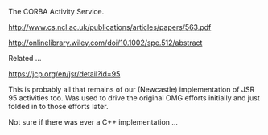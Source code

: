 The CORBA Activity Service.

http://www.cs.ncl.ac.uk/publications/articles/papers/563.pdf

http://onlinelibrary.wiley.com/doi/10.1002/spe.512/abstract

Related ...

https://jcp.org/en/jsr/detail?id=95

This is probably all that remains of our (Newcastle) implementation of JSR 95 activities too. Was used to drive the original OMG efforts initially and just folded in to those efforts later.

Not sure if there was ever a C++ implementation ...
